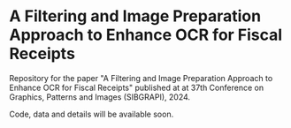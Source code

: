 # A Filtering and Image Preparation Approach to Enhance OCR for Fiscal Receipts

Repository for the paper "A Filtering and Image Preparation Approach to Enhance OCR for Fiscal Receipts" published at at 37th Conference on Graphics, Patterns and Images (SIBGRAPI), 2024.

Code, data and details will be available soon.
